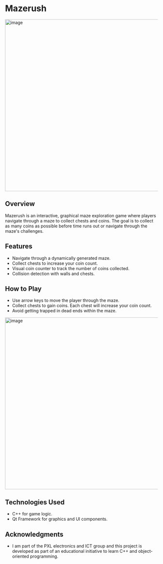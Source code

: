 # Mazerush
<img width="566" alt="image" src="https://github.com/driesnuttin25/Mazerush/assets/114076101/562b473b-136b-4ac1-a604-9443abe88ff0">

## Overview
Mazerush is an interactive, graphical maze exploration game where players navigate through a maze to collect chests and coins. The goal is to collect as many coins as possible before time runs out or navigate through the maze's challenges.

## Features
- Navigate through a dynamically generated maze.
- Collect chests to increase your coin count.
- Visual coin counter to track the number of coins collected.
- Collision detection with walls and chests.

## How to Play
- Use arrow keys to move the player through the maze.
- Collect chests to gain coins. Each chest will increase your coin count.
- Avoid getting trapped in dead ends within the maze.

<img width="566" alt="image" src="https://github.com/driesnuttin25/Mazerush/assets/114076101/e180f06b-2ffa-4f34-8156-06204dfb83e5">

## Technologies Used
- C++ for game logic.
- Qt Framework for graphics and UI components.

## Acknowledgments

- I am part of the PXL electronics and ICT group and this project is developed as part of an educational initiative to learn C++ and object-oriented programming.





